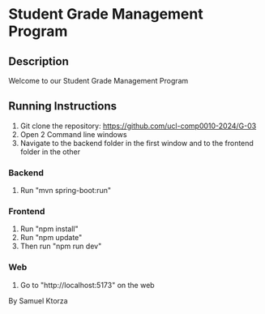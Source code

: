 # Student Grade Management Program

## Description
Welcome to our Student Grade Management Program

## Running Instructions
1. Git clone the repository: https://github.com/ucl-comp0010-2024/G-03
2. Open 2 Command line windows
3. Navigate to the backend folder in the first window and to the frontend folder in the other

### Backend 
1. Run "mvn spring-boot:run"

### Frontend
1. Run "npm install"
2. Run "npm update"
3. Then run "npm run dev"

### Web 
1. Go to "http://localhost:5173" on the web


By Samuel Ktorza
